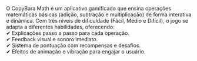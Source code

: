 O CopyBara Math é um aplicativo gamificado que ensina operações matemáticas básicas (adição, subtração e multiplicação) de forma interativa e dinâmica. Com três níveis de dificuldade (Fácil, Médio e Difícil), o jogo se adapta a diferentes habilidades, oferecendo:
<br>
✔ Explicações passo a passo para cada operação.
<br>
✔ Feedback visual e sonoro imediato.
<br>
✔ Sistema de pontuação com recompensas e desafios.
<br>
✔ Efeitos de animação e vibração para engajar o usuário.


